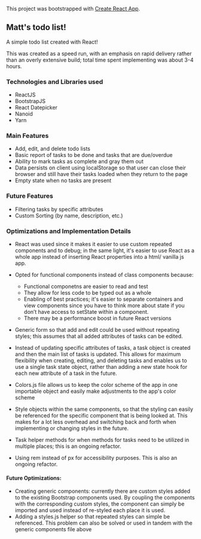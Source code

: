 This project was bootstrapped with [Create React App](https://github.com/facebook/create-react-app).

## Matt's todo list!

A simple todo list created with React!

This was created as a speed run, with an emphasis on rapid delivery rather than an overly extensive build; total time spent implementing was about 3-4 hours.

### Technologies and Libraries used

- ReactJS
- BootstrapJS
- React Datepicker
- Nanoid
- Yarn

### Main Features

- Add, edit, and delete todo lists
- Basic report of tasks to be done and tasks that are due/overdue
- Ability to mark tasks as complete and gray them out
- Data persists on client using localStorage so that user can close their browser and still have their tasks loaded when they return to the page
- Empty state when no tasks are present

### Future Features

- Filtering tasks by specific attributes
- Custom Sorting (by name, description, etc.)

### Optimizations and Implementation Details

- React was used since it makes it easier to use custom repeated components and to debug; in the same light, it's easier to use React as a whole app instead of inserting React properties into a html/ vanilla js app.

- Opted for functional components instead of class components because:
    - Functional componetns are easier to read and test 
    - They allow for less code to be typed out as a whole
    - Enabling of best practices; it's easier to separate containers and view components since you have to think more about state if you don’t have access to setState within a component.
    - There may be a performance boost in future React versions

- Generic form so that add and edit could be used without repeating styles; this assumes that all added attributes of tasks can be edited.

- Instead of updating specific attributes of tasks, a task object is created and then the main list of tasks is updated. This allows for maximum flexibility when creating, editing, and deleting tasks and enables us to use a single task state object, rather than adding a new state hook for each new attribute of a task in the future. 

- Colors.js file allows us to keep the color scheme of the app in one importable object and easily make adjustments to the app's color scheme

- Style objects within the same components, so that the styling can easily be referenced for the specific component that is being looked at. This makes for a lot less overhead and switching back and forth when implementing or changing styles in the future.

- Task helper methods for when methods for tasks need to be utilized in multiple places; this is an ongoing refactor.

- Using rem instead of px for accessibility purposes. This is also an ongoing refactor.

#### Future Optimizations:

- Creating generic components: currently there are custom styles added to the existing Bootstrap components used. By coupling the components with the corresponding custom styles, the component can simply be imported and used instead of re-styled each place it is used.
- Adding a styles.js helper so that repeated styles can simple be referenced. This problem can also be solved or used in tandem with the generic components file above